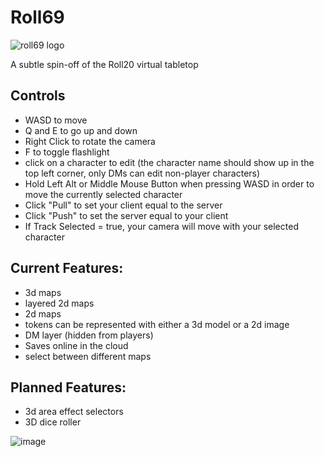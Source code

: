 # Roll69

![roll69 logo](https://user-images.githubusercontent.com/50182007/195935360-2e2ed61a-9384-4656-b3ee-ca1dd0f8d7cc.png)

A subtle spin-off of the Roll20 virtual tabletop

## Controls

- WASD to move
- Q and E to go up and down
- Right Click to rotate the camera
- F to toggle flashlight
- click on a character to edit (the character name should show up in the top left corner, only DMs can edit non-player characters)
- Hold Left Alt or Middle Mouse Button when pressing WASD in order to move the currently selected character
- Click "Pull" to set your client equal to the server
- Click "Push" to set the server equal to your client
- If Track Selected = true, your camera will move with your selected character

## Current Features:

- 3d maps
- layered 2d maps
- 2d maps
- tokens can be represented with either a 3d model or a 2d image
- DM layer (hidden from players)
- Saves online in the cloud
- select between different maps

## Planned Features:

- 3d area effect selectors
- 3D dice roller

![image](https://user-images.githubusercontent.com/50182007/201145007-714c0c44-c99b-453c-8972-9bcda18faf11.png)
